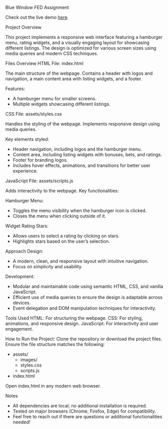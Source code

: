 Blue Window FED Assignment

Check out the live demo [here]([(https://mpetrov99.github.io/Blue_Window_FED_task.MPetrov99.github.io/)](https://mpetrov99.github.io/Blue_Window_FED_task.MPetrov99.github.io/)).

Project Overview

This project implements a responsive web interface featuring a hamburger menu, rating widgets, and a visually engaging layout for showcasing different listings. The design is optimized for various screen sizes using media queries and modern CSS techniques.

Files Overview
HTML
File: index.html

The main structure of the webpage.
Contains a header with logos and navigation, a main content area with listing widgets, and a footer.

Features:
- A hamburger menu for smaller screens.
- Multiple widgets showcasing different listings.

CSS
File: assets/styles.css

Handles the styling of the webpage.
Implements responsive design using media queries.

Key elements styled:
- Header navigation, including logos and the hamburger menu.
- Content area, including listing widgets with bonuses, bets, and ratings.
- Footer for branding logos.
- Includes hover effects, animations, and transitions for better user experience.

JavaScript
File: assets/scripts.js

Adds interactivity to the webpage.
Key functionalities:

Hamburger Menu:
- Toggles the menu visibility when the hamburger icon is clicked.
- Closes the menu when clicking outside of it.

Widget Rating Stars:
- Allows users to select a rating by clicking on stars.
- Highlights stars based on the user’s selection.

Approach
Design:
- A modern, clean, and responsive layout with intuitive navigation.
- Focus on simplicity and usability.

Development:
- Modular and maintainable code using semantic HTML, CSS, and vanilla JavaScript.
- Efficient use of media queries to ensure the design is adaptable across devices.
- Event delegation and DOM manipulation techniques for interactivity.

Tools Used
HTML: For structuring the webpage.
CSS: For styling, animations, and responsive design.
JavaScript: For interactivity and user engagement.

How to Run the Project:
Clone the repository or download the project files.
Ensure the file structure matches the following:
- assets/
  - images/
  - styles.css
  - scripts.js
- index.html

Open index.html in any modern web browser.

Notes
- All dependencies are local; no additional installation is required.
- Tested on major browsers (Chrome, Firefox, Edge) for compatibility.
- Feel free to reach out if there are questions or additional functionalities needed!

